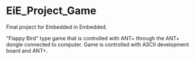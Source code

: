 # EiE_Project_Game

Final project for Embedded in Embedded.

"Flappy Bird" type game that is controlled with ANT+ through the ANT+ dongle connected to computer.
Game is controlled with ASCII development board and ANT+.

